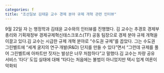 ```yaml
---
categories: f
title: "조선일보 김태윤 교수 경제 분야 규제 개혁 관련 인터뷰"
---
```

9월 22일 자 는 행정학과 김태윤 교수와의 인터뷰를 진행했다. 김 교수는 추경호 경제부총리와 기획재정부 경제규제혁신태스크포스(TF) 공동 팀장으로 경제 분야 규제 개혁을 이끌고 있다.김 교수는 시급한 규제 개혁 분야로 “수도권 규제”를 꼽았다. 그는 수도권 그린벨트에 “세계 굴지의 연구·개발(R&D) 단지를 만들 수 있다”면서 “그런데 규제를 풀어 그린벨트에 아파트만 짓자는 발상은 너무 처참하다”고 말했다.김 교수는 차량 공유 서비스 ’타다’ 도입 실태에 대해 “타다는 처음에는 불법이 아니었지만 택시 업계 여론이 악화되